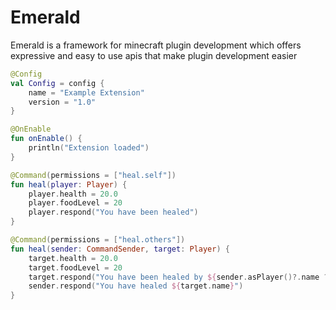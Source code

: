 # Emerald
Emerald is a framework for minecraft plugin development which offers expressive and easy to use apis
that make plugin development easier

```kotlin
@Config
val Config = config {
    name = "Example Extension"
    version = "1.0"
}

@OnEnable
fun onEnable() {
    println("Extension loaded")
}

@Command(permissions = ["heal.self"])
fun heal(player: Player) {
    player.health = 20.0
    player.foodLevel = 20
    player.respond("You have been healed")
}

@Command(permissions = ["heal.others"])
fun heal(sender: CommandSender, target: Player) {
    target.health = 20.0
    target.foodLevel = 20
    target.respond("You have been healed by ${sender.asPlayer()?.name ?: "Console"}")
    sender.respond("You have healed ${target.name}")
}
```